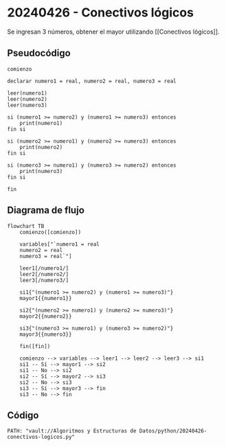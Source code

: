 # 20240426 - Conectivos lógicos

Se ingresan 3 números, obtener el mayor utilizando [[Conectivos lógicos]].

## Pseudocódigo

```
comienzo

declarar numero1 = real, numero2 = real, numero3 = real

leer(numero1)
leer(numero2)
leer(numero3)

si (numero1 >= numero2) y (numero1 >= numero3) entonces
    print(numero1)
fin si

si (numero2 >= numero1) y (numero2 >= numero3) entonces
    print(numero2)
fin si

si (numero3 >= numero1) y (numero3 >= numero2) entonces
    print(numero3)
fin si

fin
```

## Diagrama de flujo

```mermaid
flowchart TB
	comienzo([comienzo])

	variables["`numero1 = real
	numero2 = real
	numero3 = real`"]

	leer1[/numero1/]
    leer2[/numero2/]
    leer3[/numero3/]

    si1{"(numero1 >= numero2) y (numero1 >= numero3)"}
	mayor1{{numero1}}
	
	si2{"(numero2 >= numero1) y (numero2 >= numero3)"}
	mayor2{{numero2}}
	
	si3{"(numero3 >= numero1) y (numero3 >= numero2)"}
	mayor3{{numero3}}

	fin([fin])

	comienzo --> variables --> leer1 --> leer2 --> leer3 --> si1
	si1 -- Sí --> mayor1 --> si2
	si1 -- No --> si2
	si2 -- Sí --> mayor2 --> si3
	si2 -- No --> si3
	si3 -- Sí --> mayor3 --> fin
	si3 -- No --> fin
```

## Código

```embed-python
PATH: "vault://Algoritmos y Estructuras de Datos/python/20240426-conectivos-logicos.py"
```

